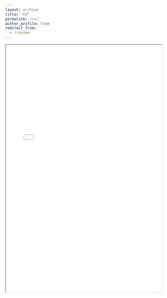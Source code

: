```yaml
---
layout: archive
title: "CV"
permalink: /cv/
author_profile: true
redirect_from:
  - /resume
---
```


<iframe src="/images/JoaoReis2025.pdf" width="100%" height="800px"></iframe>


